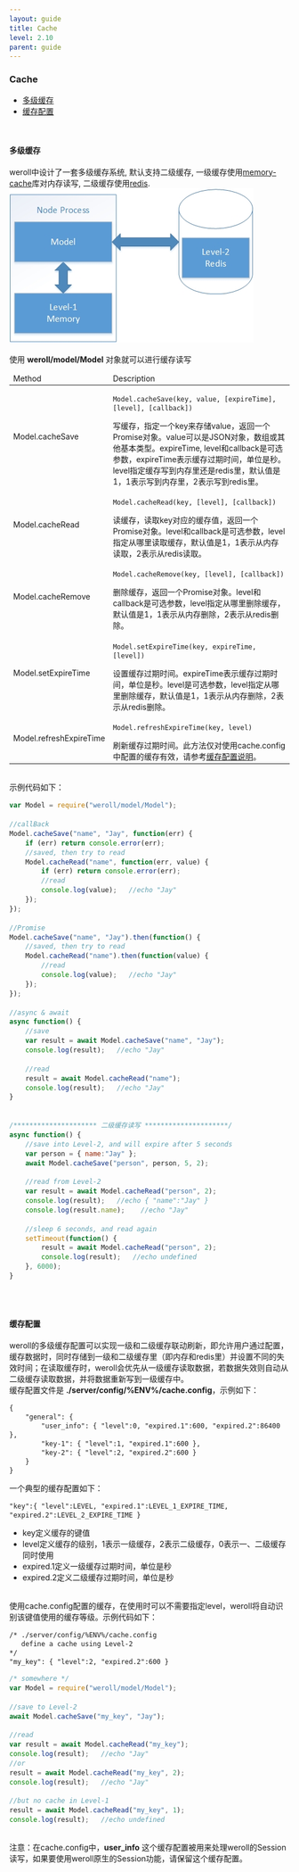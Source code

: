 ```yaml
---
layout: guide
title: Cache
level: 2.10
parent: guide
---
```


<h3>Cache</h3>
<ul class="guide_index">
    <li><a href="#intro">多级缓存</a></li>
    <li><a href="#config">缓存配置</a></li>
</ul>
<br>
<h4><a name="intro">多级缓存</a></h4>
weroll中设计了一套多级缓存系统, 默认支持二级缓存, 一级缓存使用<a href="https://www.npmjs.com/package/memory-cache" target="_blank">memory-cache</a>库对内存读写, 二级缓存使用<a href="https://www.npmjs.com/package/redis" target="_blank">redis</a>.
<br>
<div class="screenshot">
<img src="/public/img/cache_1.jpg">
</div>
<br>
使用 <b>weroll/model/Model</b> 对象就可以进行缓存读写<br>
<table class="doc">
    <thead>
        <tr>
            <td>Method</td>
            <td>Description</td>
        </tr>
    </thead>
    <tbody>
        <tr>
            <td>Model.cacheSave</td>
            <td><pre><code class="javascript">Model.cacheSave(key, value, [expireTime], [level], [callback])</code></pre>写缓存，指定一个key来存储value，返回一个Promise对象。value可以是JSON对象，数组或其他基本类型。expireTime, level和callback是可选参数，expireTime表示缓存过期时间，单位是秒。level指定缓存写到内存里还是redis里，默认值是1，1表示写到内存里，2表示写到redis里。</td>
        </tr>
        <tr>
            <td>Model.cacheRead</td>
            <td><pre><code class="javascript">Model.cacheRead(key, [level], [callback])</code></pre>读缓存，读取key对应的缓存值，返回一个Promise对象。level和callback是可选参数，level指定从哪里读取缓存，默认值是1，1表示从内存读取，2表示从redis读取。</td>
        </tr>
        <tr>
            <td>Model.cacheRemove</td>
            <td><pre><code class="javascript">Model.cacheRemove(key, [level], [callback])</code></pre>删除缓存，返回一个Promise对象。level和callback是可选参数，level指定从哪里删除缓存，默认值是1，1表示从内存删除，2表示从redis删除。</td>
        </tr>
        <tr>
            <td>Model.setExpireTime</td>
            <td><pre><code class="javascript">Model.setExpireTime(key, expireTime, [level])</code></pre>设置缓存过期时间。expireTime表示缓存过期时间，单位是秒。level是可选参数，level指定从哪里删除缓存，默认值是1，1表示从内存删除，2表示从redis删除。</td>
        </tr>
        <tr>
            <td>Model.refreshExpireTime</td>
            <td><pre><code class="javascript">Model.refreshExpireTime(key, level)</code></pre>刷新缓存过期时间。此方法仅对使用cache.config中配置的缓存有效，请参考<a href="#config">缓存配置说明</a>。</td>
        </tr>
    </tbody>
</table>

<br>
示例代码如下：<br>

```js
var Model = require("weroll/model/Model");

//callBack
Model.cacheSave("name", "Jay", function(err) {
    if (err) return console.error(err);
    //saved, then try to read
    Model.cacheRead("name", function(err, value) {
        if (err) return console.error(err);
        //read
        console.log(value);   //echo "Jay"
    });
});

//Promise
Model.cacheSave("name", "Jay").then(function() {
    //saved, then try to read
    Model.cacheRead("name").then(function(value) {
        //read
        console.log(value);   //echo "Jay"
    });
});

//async & await
async function() {
    //save
    var result = await Model.cacheSave("name", "Jay");
    console.log(result);   //echo "Jay"

    //read
    result = await Model.cacheRead("name");
    console.log(result);   //echo "Jay"
}


/********************* 二级缓存读写 *********************/
async function() {
    //save into Level-2, and will expire after 5 seconds
    var person = { name:"Jay" };
    await Model.cacheSave("person", person, 5, 2);

    //read from Level-2
    var result = await Model.cacheRead("person", 2);
    console.log(result);   //echo { "name":"Jay" }
    console.log(result.name);    //echo "Jay"

    //sleep 6 seconds, and read again
    setTimeout(function() {
        result = await Model.cacheRead("person", 2);
        console.log(result);   //echo undefined
    }, 6000);
}
```
<br>
<br>
<h4><a name="config">缓存配置</a></h4>
weroll的多级缓存配置可以实现一级和二级缓存联动刷新，即允许用户通过配置，缓存数据时，同时存储到一级和二级缓存里（即内存和redis里）并设置不同的失效时间；在读取缓存时，weroll会优先从一级缓存读取数据，若数据失效则自动从二级缓存读取数据，并将数据重新写到一级缓存中。
<br>
缓存配置文件是 <b>./server/config/%ENV%/cache.config</b>，示例如下：<br>

```
{
    "general": {
        "user_info": { "level":0, "expired.1":600, "expired.2":86400 },
        "key-1": { "level":1, "expired.1":600 },
        "key-2": { "level":2, "expired.2":600 }
    }
}
```

一个典型的缓存配置如下：

```
"key":{ "level":LEVEL, "expired.1":LEVEL_1_EXPIRE_TIME, "expired.2":LEVEL_2_EXPIRE_TIME }
```
<ul class="explain">
    <li><span>key</span><span>定义缓存的键值</span></li>
    <li><span>level</span><span>定义缓存的级别，1表示一级缓存，2表示二级缓存，0表示一、二级缓存同时使用</span></li>
    <li><span>expired.1</span><span>定义一级缓存过期时间，单位是秒</span></li>
    <li><span>expired.2</span><span>定义二级缓存过期时间，单位是秒</span></li>
</ul>

<br>
使用cache.config配置的缓存，在使用时可以不需要指定level，weroll将自动识别该键值使用的缓存等级。示例代码如下：

```
/* ./server/config/%ENV%/cache.config
   define a cache using Level-2
*/
"my_key": { "level":2, "expired.2":600 }
```

```js
/* somewhere */
var Model = require("weroll/model/Model");

//save to Level-2
await Model.cacheSave("my_key", "Jay");

//read
var result = await Model.cacheRead("my_key");
console.log(result);   //echo "Jay"
//or
result = await Model.cacheRead("my_key", 2);
console.log(result);   //echo "Jay"

//but no cache in Level-1
result = await Model.cacheRead("my_key", 1);
console.log(result);   //echo undefined
```
<br>
注意：在cache.config中，<b>user_info</b> 这个缓存配置被用来处理weroll的Session读写，如果要使用weroll原生的Session功能，请保留这个缓存配置。



